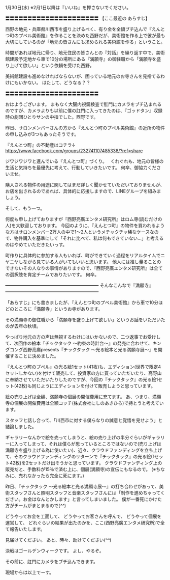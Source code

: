 1月30日(水) ※2月1日以降は『いいね』を押さないでください。

〓〓〓〓〓〓〓〓〓〓〓〓〓〓〓〓〓〓〓〓〓
【ここ最近の あらすじ】

西野の地元・兵庫県川西市を盛り上げるべく、有り金を全額ブチ込んで『えんとつ町のプペル美術館』を作ることを決めた西野だが、美術館を作る上で彼が最も大切にしているのが「地元の皆さんにも求められる美術館を作る」ということ。

時間があれば地元に帰り、地元住民の皆さんとの『対話』を繰り返す中で、美術館建設予定地から車で10分の場所にある『満願寺』の御住職から「満願寺を盛り上げて欲しい」という依頼を受けた西野。

美術館建設も進めなければならないが、困っている地元のお寺さんを見捨てるわけにもいかない。
はたして、どうなる？？

〓〓〓〓〓〓〓〓〓〓〓〓〓〓〓〓〓〓〓〓〓

おはようございます。
まもなく大腸内視鏡検査で肛門にカメラをブチ込まれるのですが、カメラよりも以前に僕の肛門に入ってきたのは、『ゴッドタン』収録時の劇団ひとりサンの中指でした。西野です。

昨日、サロンメンバーさんの方から『えんとつ町のプペル美術館』の近所の物件の申し込みが3つもあったそうです。

『えんとつ町』の不動産はコチラ↓
https://www.facebook.com/groups/232741107485338/?ref=share

ジワジワジワと進んでいる『えんとつ町』づくり。　
くれぐれも、地元の皆様の生活と気持ちを最優先に考えて、行動していきたいです。
何卒、御協力くださいませ。

購入される物件の用途に関してはまだ詳しく聞かせていただいておりませんが、お店を出されるのであれば、具体的に応援しますので、LINEグループを組みましょう。

そして、もう一つ。

何度も申し上げておりますが『西野亮廣エンタメ研究所』はロム専(読むだけの人)を大歓迎しております。
今回のように、『えんとつ町』の物件を買われるような方はサロンメンバー2万人の中で1～2人というメチャクチャ稀なケースなので、物件購入を基準にして「それに比べて、私は何もできていない…」と考えるのはやめていただきたいっす。

町作りに具体的に参加する人もいれば、町ができていく過程をリアルタイムでニヤニヤしながら見ている人がいてもいいと思います。
他人には推し量ることのできないその人なりの事情がありますので、『西野亮廣エンタメ研究所』は全ての選択肢を肯定チームでありたいです。
何卒。

━━━━━━━━━━━━━━━━━━━━━
そんなこんなで『満願寺』
━━━━━━━━━━━━━━━━━━━━━

「あらすじ」にも書きましたが、『えんとつ町のプペル美術館』から車で10分ほどのところに「満願寺」というお寺があります。

その満願寺の御住職から「満願寺を盛り上げて欲しい」というお話をいただいたのが去年の秋頃。

やっぱり地元の方の声は無視するわけにはいかないので、二つ返事でお受けして、次回作の絵本『チックタック ～約束の時計台～』の発売に合わせて、キングコング西野亮廣presents『チックタック ～光る絵本と光る満願寺展～』を開催することに決めました。

『えんとつ町のプペル』の光る絵1セット(41枚)も、エディション(世界で限定4セットしかない)を付けて販売して、投資家の方に買っていただいたり、高野山に奉納させていただいたりしたのですが、今回の『チックタック』の光る絵1セット(42枚)も同じようにエディションを付けて販売しようと思っています。

絵の売り上げは全額、満願寺の個展の開催費用に充てます。
あ、つまり、満願寺の個展の開催費用は全額コッチ(株式会社にしのあきひろ)で持とうと考えています。

スタッフと話し合って、「川西市に対する僕らなりの誠意と覚悟を見せよう」と結論しました。

ギャラリーなんかで絵を売ってしまうと、絵の売り上げの半分ぐらいがギャラリーに入ってしまって、それは僕らが思っているところではないので(売り上げは満願寺を盛り上げる為に使いたい)、近々、クラウドファンディングを立ち上げて、そのクラウドファンディングのリターンで『チックタック』の光る絵(1セット42枚)を2セットだけ出そうかと思っています。
クラウドファンディング上の販売だと、手数料が15％で済む上に、個展(満願寺)の宣伝にもなるので。
(※ちなみに、売れなかったら完全に死にます。)

昨日、『チックタック ～光る絵本と光る満願寺展～』の打ち合わせがあって、美術スタッフさんと照明スタッフと音楽スタッフさんには「制作を進めちゃってください。お金はなんとかします」と言ってしまいました。
僕が一番死にかけた方がチームがまとまるので(*^^*)

どうやってお金を工面して、
どうやってお客さんを呼んで、
どうやって個展を運営して、
どれぐらいの結果が出たのかを、ここ(西野亮廣エンタメ研究所)で全て報告いたします。

見届けてください。
あと、時々、助けてください(*^^*)

決戦はゴールデンウィークです。
よし、やるぞ。

その前に、肛門にカメラをブチ込んできます。

現場からは以上でーす。

